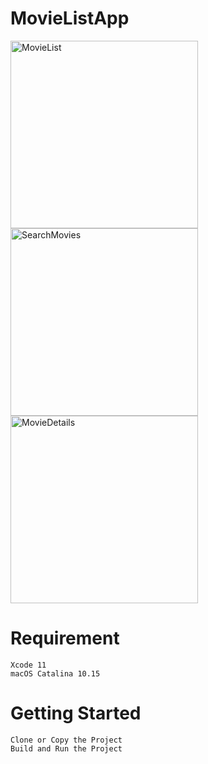 # MovieListApp
<img width="300" alt="MovieList" src="https://user-images.githubusercontent.com/83015883/144798558-adfbe847-ad63-47b5-834f-a30f346ce5b8.png"> <img width="300" alt="SearchMovies" src="https://user-images.githubusercontent.com/83015883/144798570-5e1b1882-7fc5-46f0-9868-6e8c13167681.png"> <img width="300" alt="MovieDetails" src="https://user-images.githubusercontent.com/83015883/144798596-6c6efbf2-44b1-4c18-a2ba-6ca06dbd19f2.png">

# Requirement 
	Xcode 11
	macOS Catalina 10.15
  
# Getting Started
	Clone or Copy the Project
	Build and Run the Project 
